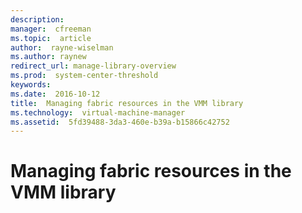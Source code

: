 ```yaml
---
description:  
manager:  cfreeman
ms.topic:  article
author:  rayne-wiselman
ms.author: raynew
redirect_url: manage-library-overview
ms.prod:  system-center-threshold
keywords:  
ms.date:  2016-10-12
title:  Managing fabric resources in the VMM library
ms.technology:  virtual-machine-manager
ms.assetid:  5fd39488-3da3-460e-b39a-b15866c42752
---
```


# Managing fabric resources in the VMM library
